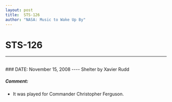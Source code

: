 ```yaml
---
layout: post
title:  STS-126
author: "NASA: Music to Wake Up By"
---
```


# STS-126
----
<br/>
### DATE: November 15, 2008
----
Shelter by Xavier Rudd

##### Comment:
* It was played for Commander Christopher Ferguson.
